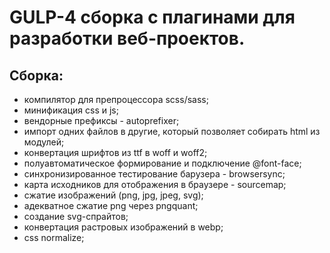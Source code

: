 # GULP-4 сборка с плагинами для разработки веб-проектов.

## Сборка:

- компилятор для препроцессора scss/sass;
- минификация css и js;
- вендорные префиксы - autoprefixer;
- импорт одних файлов в другие, который позволяет собирать html из модулей;
- конвертация шрифтов из ttf в woff и woff2;
- полуавтоматическое формирование и подключение @font-face;
- синхронизированное тестирование барузера - browsersync;
- карта исходников для отображения в браузере - sourcemap;
- сжатие изображений (png, jpg, jpeg, svg);
- адекватное сжатие png через pngquant;
- создание svg-спрайтов;
- конвертация растровых изображений в webp;
- css normalize;
